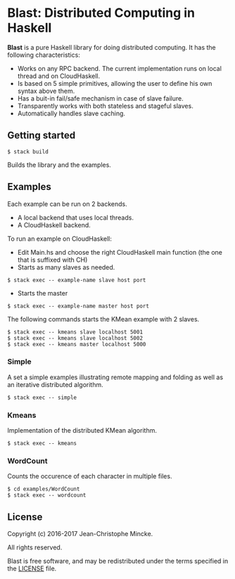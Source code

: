 # Blast: Distributed Computing in Haskell

**Blast** is a pure Haskell library for doing distributed computing. It has the following characteristics:

* Works on any RPC backend. The current implementation runs on local thread and on CloudHaskell.
* Is based on 5 simple primitives, allowing the user to define his own syntax above them.
* Has a buit-in fail/safe mechanism in case of slave failure.
* Transparently works with both stateless and stageful slaves.
* Automatically handles slave caching.


## Getting started

```
$ stack build
```

Builds the library and the examples.

## Examples

Each example can be run on 2 backends. 
* A local backend that uses local threads.
* A CloudHaskell backend.

To run an example on CloudHaskell:
* Edit Main.hs and choose the right CloudHaskell main function (the one that is suffixed with CH)
* Starts as many slaves as needed.

```
$ stack exec -- example-name slave host port
```
* Starts the master
```
$ stack exec -- example-name master host port
```

The following commands starts the KMean example with 2 slaves.

```
$ stack exec -- kmeans slave localhost 5001
$ stack exec -- kmeans slave localhost 5002
$ stack exec -- kmeans master localhost 5000
```

### Simple

A set a simple examples illustrating remote mapping and folding as well as an iterative distributed algorithm.

```
$ stack exec -- simple
```

### Kmeans

Implementation of the distributed KMean algorithm.

```
$ stack exec -- kmeans
```

### WordCount

Counts the occurence of each character in multiple files.

```
$ cd examples/WordCount
$ stack exec -- wordcount
```


## License

Copyright (c) 2016-2017 Jean-Christophe Mincke.

All rights reserved.

Blast is free software, and may be redistributed under the terms
specified in the [LICENSE](LICENSE) file.